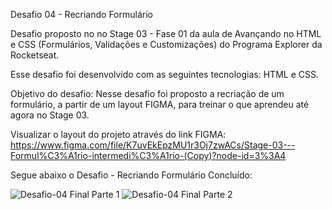 Desafio 04 - Recriando Formulário

Desafio proposto no no Stage 03 - Fase 01 da aula de Avançando no HTML e CSS (Formulários, Validações e Customizações) do Programa Explorer da Rocketseat.

Esse desafio foi desenvolvido com as seguintes tecnologias: HTML e CSS.

Objetivo do desafio: Nesse desafio foi proposto a recriação de um formulário, a partir de um layout FIGMA,  para treinar o que aprendeu até agora no Stage 03.

Visualizar o layout do projeto através do link FIGMA: 
https://www.figma.com/file/K7uvEkEpzMU1r3Oj7zwACs/Stage-03---Formul%C3%A1rio-intermedi%C3%A1rio-(Copy)?node-id=3%3A4

Segue abaixo o Desafio - Recriando Formulário Concluído:

![Desafio-04 Final Parte 1](https://user-images.githubusercontent.com/107876889/184411940-d5dd2829-e3b8-47bf-86d8-a619cc41fbb8.png)
![Desafio-04 Final Parte 2](https://user-images.githubusercontent.com/107876889/184411640-91091994-e495-4400-9332-e111c07b90bd.png)
